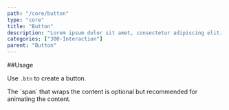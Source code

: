 ```yaml
---
path: "/core/button"
type: "core"
title: "Button"
description: "Lorem ipsum dolor sit amet, consectetur adipiscing elit. Nunc tempus laoreet leo sit amet iaculis."
categories: ["300-Interaction"]
parent: "Button"
---
```


##Usage

Use `.btn` to create a button.

<script type="text/plain" class="language-markup">
  <a href="#" class="btn">
    <!-- content -->
  </a>
  
  <button type="button" class="btn">
    <!-- content -->
  </button>
</script>

<div class="alert">
  <div class="alert_content">
    The `span` that wraps the content is optional but recommended for animating the content.
  </div>
</div>
